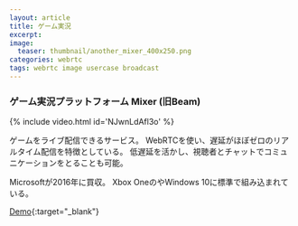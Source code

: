 ```yaml
---
layout: article
title: ゲーム実況
excerpt: 
image:
  teaser: thumbnail/another_mixer_400x250.png
categories: webrtc
tags: webrtc image usercase broadcast
---
```


### ゲーム実況プラットフォーム Mixer (旧Beam)

{% include video.html id='NJwnLdAfl3o' %}

ゲームをライブ配信できるサービス。
WebRTCを使い、遅延がほぼゼロのリアルタイム配信を特徴としている。
低遅延を活かし、視聴者とチャットでコミュニケーションをとることも可能。

Microsoftが2016年に買収。
Xbox OneのやWindows 10に標準で組み込まれている。

[Demo](https://mixer.com/){:target="_blank"}
